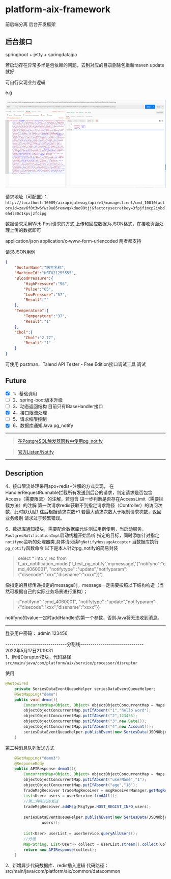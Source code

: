 # platform-aix-framework
前后端分离 后台开发框架

## 后台接口

springboot + jetty + springdatajpa

若启动存在异常多半是包依赖的问题，去到对应的目录删除包重新maven update就好

可自行实现业务逻辑


e.g
 
![请求示例](https://github.com/SummerWindL/imgrepository/blob/master/platform-aix/application-json.png) 

请求地址（可配置）：
```http://localhost:16089/aixapigateway/api/v1/manageclient/cmd_10010factoryid=zav6f0t3w6fwz9u85remvqxkduo99tjj&factorysecretkey=3fpjfimcp2iybd6h4l30c1kpvjzfcipg```

数据请求采用Web  Post请求的方式,上传和回应数据为JSON格式，在接收页面处理上传的数据即可

application/json
application/x-www-form-urlencoded
两者都支持

请求JSON用例  
```json 
{
    "DoctorName":"医生名称",
    "MachineId":"HST821255555",
    "BloodPressure":{
        "HighPressure":"96",
        "Pulse":"65",
        "LowPressure":"57",
        "Result":""
    },
    "Temperature":{
        "Temperature":"37",
        "Result":"1"
    },
    "Chol":{
        "Chol":"2.77",
        "Result":"1"
    }
}
```

可使用 postman、Talend API Tester - Free Edition接口调试工具 调试


## Future
- [x] 1、基础调用
- [ ] 2、spring-boot版本升级
- [ ] 3、动态返回结构 目前只有IBaseHandler接口
- [x] 4、接口限流处理
- [ ] 5、请求权限控制
- [x] 6、数据库通知Java pg_notify 
---
>[在PostgreSQL触发器函数中使用pg_notify](http://www.voidcn.com/article/p-kpomgajq-bts.html)

>[官方Listen/Notify](https://jdbc.postgresql.org/documentation/81/listennotify.html) 
---

## Description
4、接口限流处理采用apo+redis+注解的方式实现，
在HandlerRequestRunnable拦截所有发送到后台的请求，判定请求是否包含Access（需要限流）的注解，若包含
进一步判断是否存在AccessLimit（需要拦截方法）的注解
第一次请求redis获取不到指定请求路径（Controller）的访问次数，此时默认赋1
往后根据请求次数+1 若最大请求次数大于限制请求次数，返回业务级别 请求过于频繁错误。

6、数据库通知模块，需要配合数据库允许测试用例使用，当启动服务，```PostgresNotificationImpl```启动线程开始监听
指定的目标，同时添加针对指定```notifyno```监听的处理器类,具体请阅读```PgNotifyMessageAccepter```
当数据库执行```pg_notify```函数命令
以下是本人针对pg_notify的简易封装 
>select * into v_rec from f_aix_notification_model('f_test_pg_notify','mymessage','{"notifyno":"cmd_4060001", "notifytype" :"update","notifyparam":{"disecode":"xxx","disename":"xxxx"}}')

像指定的目标传递指定的message时，message一定需要按照以下结构构造（当然可根据自己的实际业务场景进行重构）；
>{"notifyno":"cmd_4060001", "notifytype" :"update","notifyparam":{"disecode":"xxx","disename":"xxxx"}}

notifyno的value一定时addHandler的第一个参数，否则Java将无法收到消息。



--------------------------
登录用户密码：
admin
123456

------------------------------分割线-------------------------------
<br>2022年5月17日21:19:31 <br>
1、新增Disruptor模块，代码路径```src/main/java/com/platform/aix/service/processor/disruptor```

使用
```java
@Autowired
    private SeriesDataEventQueueHelper seriesDataEventQueueHelper;
    @GetMapping("demo")
    public void demo(){
        ConcurrentMap<Object, Object> objectObjectConcurrentMap = Maps.newConcurrentMap();
        objectObjectConcurrentMap.putIfAbsent("1","hello word");
        objectObjectConcurrentMap.putIfAbsent("2",123456);
        objectObjectConcurrentMap.putIfAbsent("3",new Date());
        objectObjectConcurrentMap.putIfAbsent("4",new Account());
        seriesDataEventQueueHelper.publishEvent(new SeriesData(JSONObject.toJSONString(objectObjectConcurrentMap)));
    }
```
第二种消息队列发送方式
```java
    @GetMapping("demo3")
    @ResponseBody
    public APIResponse demo3(){
        ConcurrentMap<Object, Object> objectObjectConcurrentMap = Maps.newConcurrentMap();
        objectObjectConcurrentMap.putIfAbsent("userName","1");
        objectObjectConcurrentMap.putIfAbsent("age","18");
        TradeMsgReceiver tradeMsgReceiver = msgReceiverManager.getMsgReceiverByUserId("1");
        List<User> users = userService.findAll();
        //第二种形式的发送
        tradeMsgReceiver.addMsg(MsgType.HOST_REGIST_INFO,users);

        seriesDataEventQueueHelper.publishEvent(new SeriesData(JSONObject.toJSONString(objectObjectConcurrentMap),
                users));

        List<User> userList = userService.queryAllUsers();
        //分组
        Map<String, List<User>> collect = userList.stream().collect(Collectors.groupingBy(user -> user.getId() + "_" + user.getUsername()));
        return new APIResponse(collect);
    }
```

2、新增异步代码数据库、redis插入逻辑 代码路径：
src/main/java/com/platform/aix/common/datacommon
